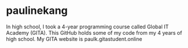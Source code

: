 # paulinekang

In high school, I took a 4-year programming course called Global IT Academy (GITA).
This GitHub holds some of my code from my 4 years of high school.
My GITA website is paulk.gitastudent.online
